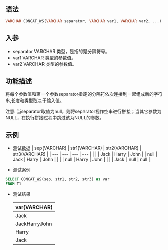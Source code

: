 ## 语法

```sql
VARCHAR CONCAT_WS(VARCHAR separator, VARCHAR var1, VARCHAR var2, ...)
```

## 入参

- separator VARCHAR 类型，是指的是分隔符号。
- var1 VARCHAR 类型的参数值。
- var2 VARCHAR 类型的参数值。

## 功能描述

将每个参数值和第一个参数separator指定的分隔符依次连接到一起组成新的字符串,长度和类型取决于输入值。

注意: 当separator取值为null，则将separator视作空串进行拼接；当其它参数为NULL，在执行拼接过程中跳过该为NULL的参数。

## 示例

- 测试数据 | sep(VARCHAR) | str1(VARCHAR) | str2(VARCHAR) | str3(VARCHAR) | | --- | --- | --- | --- | | | | Jack | Harry | John | | null | Jack | Harry | John | | | | null | Harry | John | | | | Jack | null | null |


- 测试案例

```sql
SELECT CONCAT_WS(sep, str1, str2, str3) as var
FROM T1
```

- 测试结果

  | var(VARCHAR) |
    | --- |
  | Jack|Harry|John |
  | JackHarryJohn |
  | Harry|John |
  | Jack |

